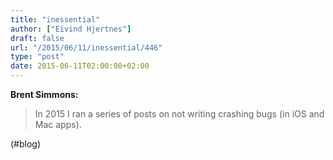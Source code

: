 ```yaml
---
title: "inessential"
author: ["Eivind Hjertnes"]
draft: false
url: "/2015/06/11/inessential/446"
type: "post"
date: 2015-06-11T02:00:00+02:00
---
```


**Brent Simmons:**

> In 2015 I ran a series of posts on not writing crashing bugs (in iOS
> and Mac apps).

(#blog)
